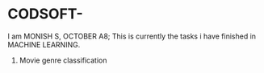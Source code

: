 # CODSOFT-
I am MONISH S, OCTOBER A8; This is currently the tasks i have finished in MACHINE LEARNING.
1) Movie genre classification 
